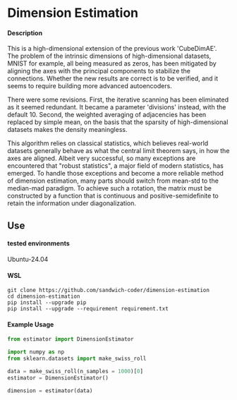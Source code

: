 # Dimension Estimation


#### Description

This is a high-dimensional extension of the previous work 'CubeDimAE'. The problem of the intrinsic dimensions of high-dimensional datasets, MNIST for example, all being measured as zeros, has been mitigated by aligning the axes with the principal components to stabilize the connections. Whether the new results are correct is to be verified, and it seems to require building more advanced autoencoders.

There were some revisions. First, the iterative scanning has been eliminated as it seemed redundant. It became a parameter 'divisions' instead, with the default 10. Second, the weighted averaging of adjacencies has been replaced by simple mean, on the basis that the sparsity of high-dimensional datasets makes the density meaningless.

This algorithm relies on classical statistics, which believes real-world datasets generally behave as what the central limit theorem says, in how the axes are aligned. Albeit very successful, so many exceptions are encountered that "robust statistics", a major field of modern statistics, has emerged. To handle those exceptions and become a more reliable method of dimension estimation, many parts should switch from mean-std to the median-mad paradigm. To achieve such a rotation, the matrix must be constructed by a function that is continuous and positive-semidefinite to retain the information under diagonalization.


## Use

#### tested environments
Ubuntu-24.04

#### WSL
```
git clone https://github.com/sandwich-coder/dimension-estimation
cd dimension-estimation
pip install --upgrade pip
pip install --upgrade --requirement requirement.txt
```

#### Example Usage
```python
from estimator import DimensionEstimator

import numpy as np
from sklearn.datasets import make_swiss_roll

data = make_swiss_roll(n_samples = 1000)[0]
estimator = DimensionEstimator()

dimension = estimator(data)
```
